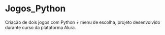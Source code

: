 # Jogos_Python
Criação de dois jogos com Python + menu de escolha, projeto desenvolvido durante curso da plataforma Alura.
